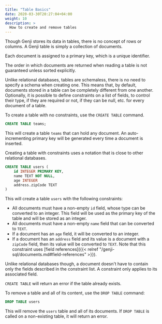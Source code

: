 ```yaml
---
title: "Table Basics"
date: 2020-03-30T20:27:04+04:00
weight: 10
description: >
  How to create and remove tables
---
```


Though Genji stores its data in tables, there is no concept of rows or columns. A Genji table is simply a collection of documents.

Each document is assigned to a primary key, which is a unique identifier.

The order in which documents are returned when reading a table is not guaranteed unless sorted explicitly.

Unlike relational databases, tables are schemaless, there is no need to specify a schema when creating one.
This means that, by default, documents stored in a table can be completely different from one another.
Optionally, it is possible to define constraints on a list of fields, to control their type, if they are required or not, if they can be null, etc. for every document of a table.

To create a table with no constraints, use the `CREATE TABLE` command.

```sql
CREATE TABLE teams;
```

This will create a table `teams` that can hold any document. An auto-incrementing primary key will be generated every time a document is inserted.

Creating a table with constraints uses a notation that is close to other relational databases.

```sql
CREATE TABLE users (
    id INTEGER PRIMARY KEY,
    name TEXT NOT NULL,
    age INTEGER
    address.zipCode TEXT
)
```

This will create a table `users` with the following constraints:

- All documents must have a non-empty `id` field, whose type can be converted to an integer. This field will be used as the primary key of the table and will be stored as an integer.
- All documents must have a non-empty `name` field that can be converted to `TEXT`.
- If a document has an `age` field, it will be converted to an integer.
- If a document has an `address` field and its value is a document with a `zipCode` field, then its value will be converted to `TEXT`. Note that this constraint uses [field references]({{< relref "/genji-sql/documents.md#field-references" >}}).

Unlike relational databases though, a document doesn't have to contain only the fields described in the constraint list. A constraint only applies to its associated field.

`CREATE TABLE` will return an error if the table already exists.

To remove a table and all of its content, use the `DROP TABLE` command:

```sql
DROP TABLE users
```

This will remove the `users` table and all of its documents. If `DROP TABLE` is called on a non-existing table, it will return an error.
